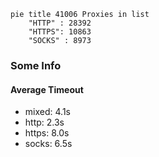 
```mermaid
pie title 41006 Proxies in list
    "HTTP" : 28392
    "HTTPS": 10863
    "SOCKS" : 8973
```

### Some Info
#### Average Timeout

- mixed: 4.1s
- http: 2.3s
- https: 8.0s
- socks: 6.5s